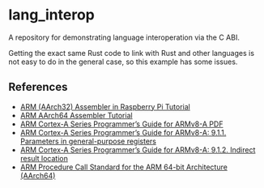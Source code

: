 # lang_interop

A repository for demonstrating language interoperation via the C ABI.

Getting the exact same Rust code to link with Rust and other
languages is not easy to do in the general case, so this example has
some issues.

## References

- [ARM (AArch32) Assembler in Raspberry Pi Tutorial][aarch32-tutorial]
- [ARM AArch64 Assembler Tutorial][aarch64-tutorial]
- [ARM Cortex-A Series Programmer’s Guide for ARMv8-A PDF][aarch64-cortexa]
- [ARM Cortex-A Series Programmer’s Guide for ARMv8-A: 9.1.1. Parameters in general-purpose registers][aarch64-cortexa-911]
- [ARM Cortex-A Series Programmer’s Guide for ARMv8-A: 9.1.2. Indirect result location][aarch64-cortexa-912]
- [ARM Procedure Call Standard for the ARM 64-bit Architecture (AArch64)][aarch64-procedure-call-standard]

[aarch32-tutorial]: https://thinkingeek.com/?s=ARM+assembler+in+Raspberry+Pi&searchsubmit=Search
[aarch64-cortexa]: http://infocenter.arm.com/help/topic/com.arm.doc.den0024a/DEN0024A_v8_architecture_PG.pdf
[aarch64-cortexa-911]: http://infocenter.arm.com/help/index.jsp?topic=/com.arm.doc.den0024a/ch09s01s01.html
[aarch64-cortexa-912]: http://infocenter.arm.com/help/index.jsp?topic=/com.arm.doc.den0024a/ch09s01s02.html
[aarch64-procedure-call-standard]: http://infocenter.arm.com/help/topic/com.arm.doc.ihi0055b/IHI0055B_aapcs64.pdf
[aarch64-tutorial]: https://thinkingeek.com/?s=Exploring+AArch64+assembler&searchsubmit=Search

